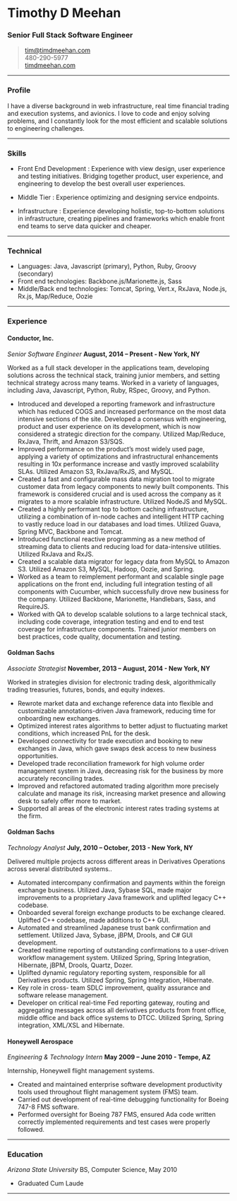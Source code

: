 
# Timothy D Meehan

### Senior Full Stack Software Engineer

> [tim@timdmeehan.com](mailto:tim@timdmeehan.com)  
> 480-290-5977   
> [timdmeehan.com](http://timdmeehan.com)

------

### Profile

I have a diverse background in web infrastructure, real time financial trading and execution systems, and avionics.  I love to code and enjoy solving problems, and I constantly look for the most efficient and scalable solutions to engineering challenges.

------

### Skills

* Front End Development
  : Experience with view design, user experience and testing initiatives.  Bridging together product, user experience, and engineering to develop the best overall user experiences.

* Middle Tier
  : Experience optimizing and designing service endpoints.  

* Infrastructure
  : Experience developing holistic, top-to-bottom solutions in infrastructure, creating pipelines and frameworks which enable front end teams to serve data quicker and cheaper.

-------

### Technical

* Languages: Java, Javascript (primary), Python, Ruby, Groovy (secondary)
* Front end technologies: Backbone.js/Marionette.js, Sass
* Middle/Back end technologies: Tomcat, Spring, Vert.x, RxJava, Node.js, Rx.js, Map/Reduce, Oozie

------

### Experience

#### Conductor, Inc.
 *Senior Software Engineer*
  __August, 2014 – Present - New York, NY__

Worked as a full stack developer in the applications team, developing solutions across the technical stack, training junior members, and setting technical strategy across many teams.  Worked in a variety of languages, including Java, Javascript, Python, Ruby, RSpec, Groovy, and Python.

* Introduced and developed a reporting framework and infrastructure which has reduced COGS and increased performance on the most data intensive sections of the site.  Developed a consensus with engineering, product and user experience on its development, which is now considered a strategic direction for the company.  Utilized Map/Reduce, RxJava, Thrift, and Amazon S3/SQS.
* Improved performance on the product’s most widely used page, applying a variety of optimizations and infrastructural enhancements resulting in 10x performance increase and vastly improved scalability SLAs.  Utilized Amazon S3, RxJava/RxJS, and MySQL.
* Created a fast and configurable mass data migration tool to migrate customer data from legacy components to newly built components.  This framework is considered crucial and is used across the company as it migrates to a more scalable infrastructure.  Utilized NodeJS and MySQL.
* Created a highly performant top to bottom caching infrastructure, utilizing a combination of in-node caches and intelligent HTTP caching to vastly reduce load in our databases and load times.  Utilized Guava, Spring MVC, Backbone and Tomcat.
* Introduced functional reactive programming as a new method of streaming data to clients and reducing load for data-intensive utilities.  Utilized RxJava and RxJS.
* Created a scalable data migrator for legacy data from MySQL to Amazon S3.  Utilized Amazon S3, MySQL, Hadoop, Oozie, and Spring.
* Worked as a team to reimplement performant and scalable single page applications on the front end, including full integration testing of all components with Cucumber, which successfully drove new business for the company.  Utilized Backbone, Marionette, Handlebars, Sass, and RequireJS.
* Worked with QA to develop scalable solutions to a large technical stack, including code coverage, integration testing and end to end test coverage for infrastructure components.  Trained junior members on best practices, code quality, documentation and testing.


#### Goldman Sachs
 *Associate Strategist*
  __November, 2013 – August, 2014 - New York, NY__

Worked in strategies division for electronic trading desk, algorithmically trading treasuries, futures, bonds, and equity indexes.

* Rewrote market data and exchange reference data into flexible and customizable annotations-driven Java framework, reducing time for onboarding new exchanges.
* Optimized interest rates algorithms to better adjust to fluctuating market conditions, which increased PnL for the desk.
* Developed connectivity for trade execution and booking to new exchanges in Java, which gave swaps desk access to new business opportunities.
* Developed trade reconciliation framework for high volume order management system in Java, decreasing risk for the business by more accurately reconciling trades.
* Improved and refactored automated trading algorithm more precisely calculate and manage its risk, increasing market presence and allowing desk to safely offer more to market.
* Supported all areas of the electronic interest rates trading systems at the firm.

#### Goldman Sachs
  *Technology Analyst*
 __July, 2010 – October, 2013 -  New York, NY__

Delivered multiple projects across different areas in Derivatives Operations across several distributed systems..

* Automated intercompany confirmation and payments within the foreign exchange business.  Utilized Java, Sybase SQL, made major improvements to a proprietary Java framework and uplifted legacy C++ codebase.
* Onboarded several foreign exchange products to be exchange cleared.  Uplifted C++ codebase, made additions to C++ GUI.
* Automated and streamlined Japanese trust bank confirmation and settlement.  Utilized Java, Sybase, jBPM, Drools, and C# GUI development.
* Created realtime reporting of outstanding confirmations to a user-driven workflow management system.  Utilized Spring, Spring Integration, Hibernate, jBPM, Drools, Quartz, Dozer.
* Uplifted dynamic regulatory reporting system, responsible for all Derivatives products.  Utilized Spring, Spring Integration, Hibernate.
* Key role in cross- team SDLC improvement, quality assurance and software release management.
* Developer on critical real-time Fed reporting gateway, routing and aggregating messages across all derivatives products from front office, middle office and back office systems to DTCC.  Utilized Spring, Spring integration, XML/XSL and Hibernate.



#### Honeywell Aerospace
  *Engineering & Technology Intern*
  __May 2009 – June 2010 - Tempe, AZ__

Internship, Honeywell flight management systems.

* Created and maintained enterprise software development productivity tools used throughout flight management system (FMS) team.
* Carried out development of real-time debugging functionality for Boeing 747-8 FMS software.
* Performed oversight for Boeing 787 FMS, ensured Ada code written correctly implemented requirements and test cases were properly followed.

------

### Education
  *Arizona State University*
  BS, Computer Science, May 2010			

  * Graduated Cum Laude

------
